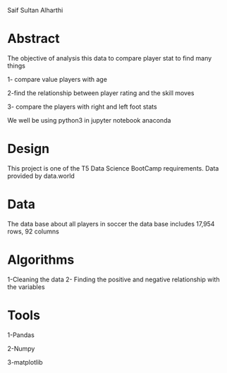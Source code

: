 Saif Sultan Alharthi

# Abstract
The objective of analysis this data to compare player stat to find many things 

1- compare value players with age

2-find the relationship between player rating and the skill moves

3- compare the players with right and left foot stats

We well be using python3 in jupyter notebook anaconda 

# Design
This project is one of the T5 Data Science BootCamp requirements. Data provided by data.world 
# Data 
The data base about all players in soccer the data base includes 17,954 rows, 92 columns
# Algorithms
1-Cleaning the data 
2- Finding the positive and negative relationship with the variables
# Tools
1-Pandas 

2-Numpy

3-matplotlib
